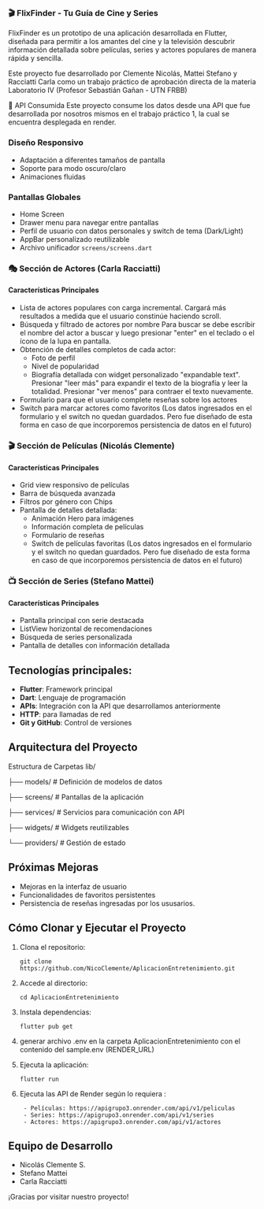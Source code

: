 ### 🎬 FlixFinder - Tu Guía de Cine y Series

FlixFinder es un prototipo de una aplicación desarrollada en Flutter, diseñada para permitir a los 
amantes del cine y la televisión descubrir información detallada sobre películas, series y actores 
populares de manera rápida y sencilla.

Este proyecto fue desarrollado por Clemente Nicolás, Mattei Stefano y Racciatti Carla como un trabajo 
práctico de aprobación directa de la materia Laboratorio IV (Profesor Sebastián Gañan -  UTN FRBB)

🔗 API Consumida
 Este proyecto consume los datos desde una API que fue desarrollada por nosotros mismos en el trabajo 
práctico 1, la cual se encuentra desplegada en render.

### Diseño Responsivo

- Adaptación a diferentes tamaños de pantalla
- Soporte para modo oscuro/claro
- Animaciones fluidas

### Pantallas Globales 
- Home Screen 
- Drawer menu para navegar entre pantallas
- Perfil de usuario con datos personales y switch de tema (Dark/Light)
- AppBar personalizado reutilizable
- Archivo unificador `screens/screens.dart`


### 🎭 Sección de Actores (Carla Racciatti)

#### Características Principales
- Lista de actores populares con carga incremental. Cargará más resultados a medida que el usuario constinúe haciendo scroll. 
- Búsqueda y filtrado de actores por nombre
  Para buscar se debe escribir el nombre del actor a buscar y luego presionar "enter" en el teclado o el ícono de la lupa en pantalla. 
- Obtención de detalles completos de cada actor:
  - Foto de perfil
  - Nivel de popularidad
  - Biografía detallada con widget personalizado "expandable text". 
    Presionar "leer más" para expandir el texto de la biografía y leer la totalidad. 
    Presionar "ver menos" para contraer el texto nuevamente. 
- Formulario para que el usuario complete reseñas sobre los actores
- Switch para marcar actores como favoritos
(Los datos ingresados en el formulario y el switch no quedan guardados. 
Pero fue diseñado de esta forma en caso de que incorporemos persistencia de datos en el futuro)


### 🎬 Sección de Películas (Nicolás Clemente)

#### Características Principales
- Grid view responsivo de películas
- Barra de búsqueda avanzada
- Filtros por género con Chips
- Pantalla de detalles detallada:
  - Animación Hero para imágenes
  - Información completa de películas
  - Formulario de reseñas
  - Switch de películas favoritas
(Los datos ingresados en el formulario y el switch no quedan guardados. 
Pero fue diseñado de esta forma en caso de que incorporemos persistencia de datos en el futuro)

### 📺 Sección de Series (Stefano Mattei)
#### Características Principales
- Pantalla principal con serie destacada
- ListView horizontal de recomendaciones
- Búsqueda de series personalizada
- Pantalla de detalles con información detallada


## Tecnologías principales: 
- **Flutter**: Framework principal
- **Dart**: Lenguaje de programación
- **APIs**: Integración con la API que desarrollamos anteriormente 
- **HTTP**: para llamadas de red
- **Git y GitHub**: Control de versiones

## Arquitectura del Proyecto
Estructura de Carpetas
lib/

├── models/         # Definición de modelos de datos

├── screens/        # Pantallas de la aplicación

├── services/       # Servicios para comunicación con API

├── widgets/        # Widgets reutilizables

└── providers/      # Gestión de estado


## Próximas Mejoras
- Mejoras en la interfaz de usuario
- Funcionalidades de favoritos persistentes
- Persistencia de reseñas ingresadas por los ususarios. 



## Cómo Clonar y Ejecutar el Proyecto
1. Clona el repositorio:
   ```
   git clone https://github.com/NicoClemente/AplicacionEntretenimiento.git
   ```
2. Accede al directorio:
   ```
   cd AplicacionEntretenimiento
   ```
3. Instala dependencias:
   ```
   flutter pub get
   ```
4. generar archivo .env en la carpeta AplicacionEntretenimiento con el contenido del sample.env (RENDER_URL)

5. Ejecuta la aplicación:
   ```
   flutter run
   ```

6. Ejecuta las API de Render según lo requiera :
   ```
    - Películas: https://apigrupo3.onrender.com/api/v1/peliculas  
    - Series: https://apigrupo3.onrender.com/api/v1/series  
    - Actores: https://apigrupo3.onrender.com/api/v1/actores  
   ```

## Equipo de Desarrollo
- Nicolás Clemente S.
- Stefano Mattei
- Carla Racciatti

¡Gracias por visitar nuestro proyecto!
